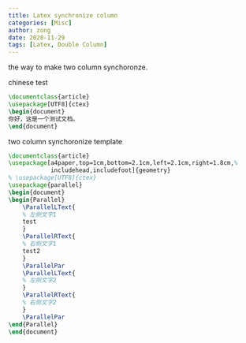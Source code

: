 ```yaml
---
title: Latex synchronize column
categories: [Misc]
author: zong
date: 2020-11-29
tags: [Latex, Double Column]
---
```


the way to make two column synchoronze. 

chinese test

```latex
\documentclass{article}
\usepackage[UTF8]{ctex}
\begin{document}
你好，这是一个测试文档。
\end{document}
```

two column synchoronize template

```latex
\documentclass{article}
\usepackage[a4paper,top=1cm,bottom=2.1cm,left=2.1cm,right=1.8cm,%
            includehead,includefoot]{geometry}
% \usepackage[UTF8]{ctex}
\usepackage{parallel}
\begin{document}
\begin{Parallel}
    \ParallelLText{
    % 左侧文字1
    test
    }
    \ParallelRText{
    % 右侧文字1
    test2
    }
    \ParallelPar
    \ParallelLText{
    % 左侧文字2
    }
    \ParallelRText{
    % 右侧文字2
    }
    \ParallelPar
\end{Parallel}
\end{document} 
```
